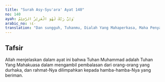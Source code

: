 ```yaml
---
title: "Surah Asy-Syu'ara' Ayat 140"
no: 140
ayah: وَاِنَّ رَبَّكَ لَهُوَ الْعَزِيْزُ الرَّحِيْمُ ࣖ
arabic_no: ١٤٠
translation: "Dan sungguh, Tuhanmu, Dialah Yang Mahaperkasa, Maha Penyayang."
---
```


## Tafsir

Allah menjelaskan dalam ayat ini bahwa Tuhan Muhammad adalah Tuhan Yang Mahakuasa dalam mengambil pembalasan dari orang-orang yang durhaka, dan rahmat-Nya dilimpahkan kepada hamba-hamba-Nya yang beriman.